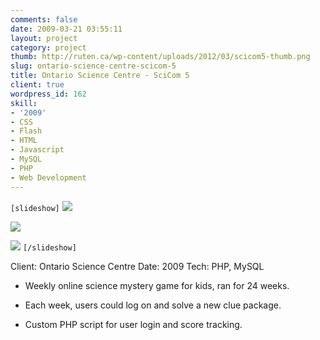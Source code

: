 ```yaml
---
comments: false
date: 2009-03-21 03:55:11
layout: project
category: project
thumb: http://ruten.ca/wp-content/uploads/2012/03/scicom5-thumb.png
slug: ontario-science-centre-scicom-5
title: Ontario Science Centre - SciCom 5
client: true
wordpress_id: 162
skill:
- '2009'
- CSS
- Flash
- HTML
- Javascript
- MySQL
- PHP
- Web Development
---
```


`[slideshow]`
![](http://ruten.ca/wp-content/uploads/2012/03/scicom-cropped1.jpg)

![](http://ruten.ca/wp-content/uploads/2012/03/scicom-cropped2.jpg)

![](http://ruten.ca/wp-content/uploads/2012/03/scicom-cropped3.jpg)
`[/slideshow]`

Client: Ontario Science Centre
Date: 2009
Tech: PHP, MySQL



	
  * Weekly online science mystery game for kids, ran for 24 weeks.

	
  * Each week, users could log on and solve a new clue package.

	
  * Custom PHP script for user login and score tracking.


